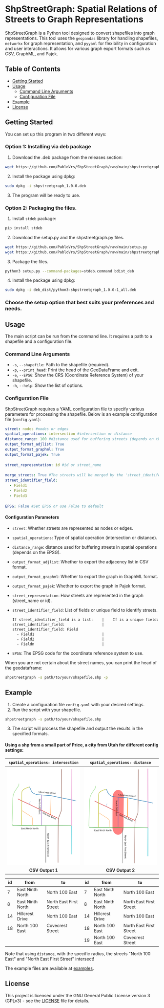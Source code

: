 # ShpStreetGraph: Spatial Relations of Streets to Graph Representations

ShpStreetGraph is a Python tool designed to convert shapefiles into graph representations. This tool uses the `geopandas` library for handling shapefiles, `networkx` for graph representation, and `pyyaml` for flexibility in configuration and user interactions. It allows for various graph export formats such as CSV, GraphML, and Pajek.

## Table of Contents

- [Getting Started](#getting-started)
- [Usage](#usage)
  - [Command Line Arguments](#command-line-arguments)
  - [Configuration File](#configuration-file)
- [Example](#example)
- [License](#license)

## Getting Started

You can set up this program in two different ways:

### Option 1: Installing via deb package

1. Download the .deb package from the releases section:

  ```bash
  wget https://github.com/PabloVrs/ShpStreetGraph/raw/main/shpstreetgraph_1.0.0.deb
  ```
2. Install the package using dpkg:

  ```bash
  sudo dpkg -i shpstreetgraph_1.0.0.deb
  ```
3. The program will be ready to use.

### Option 2: Packaging the files.

1. Install `stdeb` package:
   
  ```bash
  pip install stdeb
  ```
 
2. Download the setup.py and the shpstreetgraph.py files.
  ```bash
  wget https://github.com/PabloVrs/ShpStreetGraph/raw/main/setup.py
  wget https://github.com/PabloVrs/ShpStreetGraph/raw/main/shpstreetgraph.py
  ```

3. Package the files.
  ```bash
  python3 setup.py --command-packages=stdeb.command bdist_deb
  ```

4. Install the package using dpkg:
   
  ```bash
  sudo dpkg -i deb_dist/python3-shpstreetgraph_1.0.0-1_all.deb
  ```
 
### Choose the setup option that best suits your preferences and needs.

## Usage

The main script can be run from the command line. It requires a path to a shapefile and a configuration file.

### Command Line Arguments
- `-s`, `--shapefile`: Path to the shapefile (required).
- `-p`, `--print_head`: Print the head of the GeoDataFrame and exit.
- `-e`, `--EPSG`: Show the CRS (Coordinate Reference System) of your shapefile.
- `-h`, `--help`: Show the list of options.

### Configuration File

ShpStreetGraph requires a YAML configuration file to specify various parameters for processing the shapefile. Below is an example configuration file (`config.yaml`):

```yaml
street: nodes #nodes or edges
spatial_operations: intersection #intersection or distance
distance_range: 100 #distance used for buffering streets (depends on the EPSG)
output_format_adjlist: True 
output_format_graphml: True
output_format_pajek: True

street_representation: id #id or street_name

merge_streets: True #The streets will be merged by the 'street_identifer_field'
street_identifier_field:
  - Field1
  - Field2
  - Field3

EPSG: False #Set EPSG or use False to default

```
#### Configuration Parameters
- `street`: Whether streets are represented as nodes or edges.

- `spatial_operations`: Type of spatial operation (intersection or distance).

- `distance_range`: distance used for buffering streets in spatial operations (depends on the EPSG).
  
- `output_format_adjlist`: Whether to export the adjacency list in CSV format.
- `output_format_graphml`: Whether to export the graph in GraphML format.
- `output_format_pajek`: Whether to export the graph in Pajek format.

- `street_representation`: How streets are represented in the graph (street_name or id).

- `street_identifier_field`: List of fields or unique field to identify streets.
  ```
  If street_identifier_field is a list:    |    If is a unique field:
  street_identifier_field:                 |    street_identifier_field: Field                
    - Field1                               |
    - Field2                               |
    - Fieldn                               |
  ```
- `EPSG`: The EPSG code for the coordinate reference system to use.

When you are not certain about the street names, you can print the head of the geodataframe:
```bash
shpstreetgraph -s path/to/your/shapefile.shp -p
```
## Example
1. Create a configuration file `config.yaml` with your desired settings.
2. Run the script with your shapefile.

  ```bash
  shpstreetgraph -s path/to/your/shapefile.shp
  ```
3. The script will process the shapefile and output the results in the specified formats.

#### Using a shp from a small part of Price, a city from Utah for different config settings:


| `spatial_operations: intersection` | `spatial_operations: distance` |
|:--------------------------------:|:--------------------------------:|
| ![example](https://github.com/PabloVrs/ShpStreetGraph/blob/main/images/example.png) | ![buffered_example](https://github.com/PabloVrs/ShpStreetGraph/blob/main/images/buffered_example.png) |
| **CSV Output 1** | **CSV Output 2** |

| id | from | to | id | from | to |
|---|---|---|---|---|---|
| 7 | East Ninth North | North 100 East | 7 | East Ninth North | North 100 East |
| 8 | East Ninth North | North East First Street | 8 | East Ninth North | North East First Street |
| 14 | Hillcrest Drive | North 100 East | 14 | Hillcrest Drive | North 100 East |
| 18 | North 100 East | Covecrest Street | 18 | North 100 East | North East First Street |
| | | | 19 | North 100 East | Covecrest Street |

Note that using `distance`, with the specific radius, the streets "North 100 East" and "North East First Street" intersect!

The example files are available at [examples](https://github.com/PabloVrs/ShpStreetGraph/tree/main/examples).

## License

This project is licensed under the GNU General Public License version 3 (GPLv3) - see the [LICENSE](COPYING.txt) file for details.
